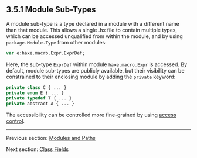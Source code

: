 ## 3.5.1 Module Sub-Types

A module sub-type is a type declared in a module with a different name than that module. This allows a single .hx file to contain multiple types, which can be accessed unqualified from within the module, and by using `package.Module.Type` from other modules:

```haxe
var e:haxe.macro.Expr.ExprDef;
```
Here, the sub-type `ExprDef` within module `haxe.macro.Expr` is accessed. By default, module sub-types are publicly available, but their visibility can be constrained to their enclosing module by adding the `private` keyword:

```haxe
private class C { ... }
private enum E { ... }
private typedef T { ... }
private abstract A { ... }
```
The accessibility can be controlled more fine-grained by using [access control](7.9-Access_Control.md).

---

Previous section: [Modules and Paths](3.5-Modules_and_Paths.md)

Next section: [Class Fields](4-Class_Fields.md)